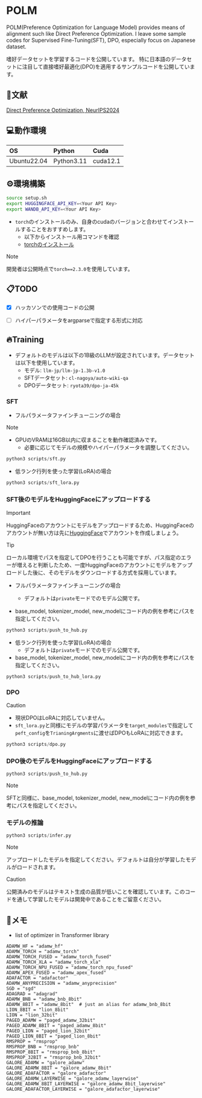 # POLM

POLM(Preference Optimization for Language Model) provides means of alignment such like Direct Preference Optimization.
I leave some sample codes for Supervised Fine-Tuning(SFT), DPO, especially focus on Japanese dataset.

嗜好データセットを学習するコードを公開しています。
特に日本語のデータセットに注目して直接嗜好最適化(DPO)を適用するサンプルコードを公開しています。

## 📖文献

[Direct Preference Optimization, NeurIPS2024](https://neurips.cc/virtual/2023/oral/73865)

## 💻動作環境

|OS|Python|Cuda|
|:---|:---|:---|
|Ubuntu22.04|Python3.11|cuda12.1|

## ⚙️環境構築

```bash
source setup.sh
export HUGGINGFACE_API_KEY=<Your API Key>
export WANDB_API_KEY=<Your API Key>
```

- `torch`のインストールのみ、自身のcudaのバージョンと合わせてインストールすることをおすすめします。
  - 以下からインストール用コマンドを確認
  - [torchのインストール](https://pytorch.org/get-started/locally/)

> [!NOTE]
> 開発者は公開時点で`torch==2.3.0`を使用しています。

## 📋TODO

- [x] ハッカソンでの使用コードの公開
- [ ] ハイパーパラメータをargparseで指定する形式に対応


## 🔥Training

- デフォルトのモデルは以下の1B級のLLMが設定されています。データセットは以下を使用しています。
  - モデル: `llm-jp/llm-jp-1.3b-v1.0`
  - SFTデータセット: `cl-nagoya/auto-wiki-qa`
  - DPOデータセット: `ryota39/dpo-ja-45k`

### SFT

- フルパラメータファインチューニングの場合

> [!NOTE]
> - GPUのVRAMは16GB以内に収まることを動作確認済みです。
>   - 必要に応じてモデルの規模やハイパーパラメータを調整してください。

```python
python3 scripts/sft.py
```

- 低ランク行列を使った学習(LoRA)の場合

```python
python3 scripts/sft_lora.py
```

### SFT後のモデルをHuggingFaceにアップロードする

> [!IMPORTANT]
> HuggingFaceのアカウントにモデルをアップロードするため、HuggingFaceのアカウントが無い方は先に[HuggingFace](https://huggingface.co/)でアカウントを作成しましょう。

> [!TIP]
> ローカル環境でパスを指定してDPOを行うことも可能ですが、パス指定のエラーが増えると判断したため、一度HuggingFaceのアカウントにモデルをアップロードした後に、そのモデルをダウンロードする方式を採用しています。

- フルパラメータファインチューニングの場合
  - デフォルトは`private`モードでのモデル公開です。

- base_model, tokenizer_model, new_modelにコード内の例を参考にパスを指定してください。
```python
python3 scripts/push_to_hub.py
```

- 低ランク行列を使った学習(LoRA)の場合
  - デフォルトは`private`モードでのモデル公開です。
- base_model, tokenizer_model, new_modelにコード内の例を参考にパスを指定してください。

```python
python3 scripts/push_to_hub_lora.py
```

### DPO


> [!CAUTION]
> - 現状DPOはLoRAに対応していません。
> - `sft_lora.py`と同様にモデルの学習パラメータを`target_modules`で指定して`peft_config`を`TrianingArgments`に渡せばDPOもLoRAに対応できます。


```python
python3 scripts/dpo.py
```

### DPO後のモデルをHuggingFaceにアップロードする

```python
python3 scripts/push_to_hub.py
```

> [!NOTE]
> SFTと同様に、base_model, tokenizer_model, new_modelにコード内の例を参考にパスを指定してください。

### モデルの推論

```python 
python3 scripts/infer.py
```

> [!NOTE]
> アップロードしたモデルを指定してください。デフォルトは自分が学習したモデルがロードされます。

> [!CAUTION]
> 公開済みのモデルはテキスト生成の品質が低いことを確認しています。このコードを通して学習したモデルは開発中であることをご留意ください。


## 📝メモ

- list of optimizer in Transformer library

```
ADAMW_HF = "adamw_hf"
ADAMW_TORCH = "adamw_torch"
ADAMW_TORCH_FUSED = "adamw_torch_fused"
ADAMW_TORCH_XLA = "adamw_torch_xla"
ADAMW_TORCH_NPU_FUSED = "adamw_torch_npu_fused"
ADAMW_APEX_FUSED = "adamw_apex_fused"
ADAFACTOR = "adafactor"
ADAMW_ANYPRECISION = "adamw_anyprecision"
SGD = "sgd"
ADAGRAD = "adagrad"
ADAMW_BNB = "adamw_bnb_8bit"
ADAMW_8BIT = "adamw_8bit"  # just an alias for adamw_bnb_8bit
LION_8BIT = "lion_8bit"
LION = "lion_32bit"
PAGED_ADAMW = "paged_adamw_32bit"
PAGED_ADAMW_8BIT = "paged_adamw_8bit"
PAGED_LION = "paged_lion_32bit"
PAGED_LION_8BIT = "paged_lion_8bit"
RMSPROP = "rmsprop"
RMSPROP_BNB = "rmsprop_bnb"
RMSPROP_8BIT = "rmsprop_bnb_8bit"
RMSPROP_32BIT = "rmsprop_bnb_32bit"
GALORE_ADAMW = "galore_adamw"
GALORE_ADAMW_8BIT = "galore_adamw_8bit"
GALORE_ADAFACTOR = "galore_adafactor"
GALORE_ADAMW_LAYERWISE = "galore_adamw_layerwise"
GALORE_ADAMW_8BIT_LAYERWISE = "galore_adamw_8bit_layerwise"
GALORE_ADAFACTOR_LAYERWISE = "galore_adafactor_layerwise"
```
